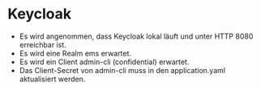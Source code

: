 # Keycloak

- Es wird angenommen, dass Keycloak lokal läuft und unter HTTP 8080 erreichbar ist.
- Es wird eine Realm ems erwartet.
- Es wird ein Client admin-cli (confidential) erwartet.
- Das Client-Secret von admin-cli muss in den application.yaml aktualisiert werden.
